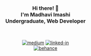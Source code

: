 <div align="center">
  
<h3>Hi there! 👋<br>I'm Madhavi Imashi<br>Undergraduate, Web Developer</h3>  <br>

  [<img align="center" alt="medium" target="_blank" src="https://img.shields.io/badge/medium-%2312100E.svg?&style=for-the-badge&logo=medium&logoColor=white" />](https://medium.com/@madhaviuyanahewa)
      [<img align="center" alt="linked-in" src="https://img.shields.io/badge/linkedin-%230077B5.svg?&style=for-the-badge&logo=linkedin&logoColor=white" />](https://www.linkedin.com/in/madhavi-uyanahewa-6287481aa/)
    <br>
  [<img align="center" alt="behance" target="_blank" src="https://img.shields.io/badge/-Behance-%232C3454?style=for-the-badge&logo=behance&logoColor=white" />](https://www.behance.net/madhaviuyanahe)


</div>

  


